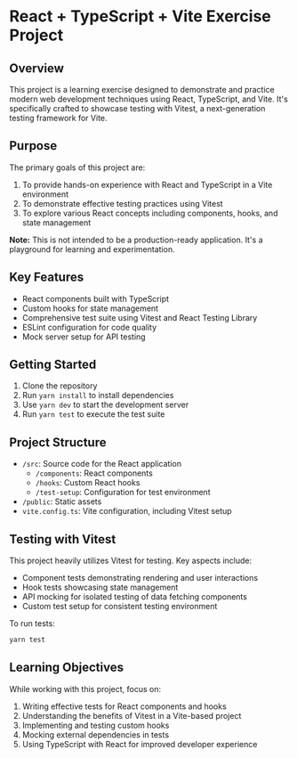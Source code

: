 # React + TypeScript + Vite Exercise Project

## Overview

This project is a learning exercise designed to demonstrate and practice modern web development techniques using React, TypeScript, and Vite. It's specifically crafted to showcase testing with Vitest, a next-generation testing framework for Vite.

## Purpose

The primary goals of this project are:

1. To provide hands-on experience with React and TypeScript in a Vite environment
2. To demonstrate effective testing practices using Vitest
3. To explore various React concepts including components, hooks, and state management

**Note:** This is not intended to be a production-ready application. It's a playground for learning and experimentation.

## Key Features

- React components built with TypeScript
- Custom hooks for state management
- Comprehensive test suite using Vitest and React Testing Library
- ESLint configuration for code quality
- Mock server setup for API testing

## Getting Started

1. Clone the repository
2. Run `yarn install` to install dependencies
3. Use `yarn dev` to start the development server
4. Run `yarn test` to execute the test suite

## Project Structure

- `/src`: Source code for the React application
  - `/components`: React components
  - `/hooks`: Custom React hooks
  - `/test-setup`: Configuration for test environment
- `/public`: Static assets
- `vite.config.ts`: Vite configuration, including Vitest setup

## Testing with Vitest

This project heavily utilizes Vitest for testing. Key aspects include:

- Component tests demonstrating rendering and user interactions
- Hook tests showcasing state management
- API mocking for isolated testing of data fetching components
- Custom test setup for consistent testing environment

To run tests:

```bash
yarn test
```

## Learning Objectives

While working with this project, focus on:

1. Writing effective tests for React components and hooks
2. Understanding the benefits of Vitest in a Vite-based project
3. Implementing and testing custom hooks
4. Mocking external dependencies in tests
5. Using TypeScript with React for improved developer experience